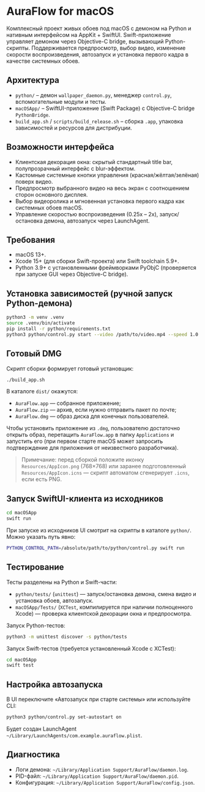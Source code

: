 # AuraFlow for macOS

Комплексный проект живых обоев под macOS с демоном на Python и нативным интерфейсом на AppKit + SwiftUI. Swift-приложение управляет демоном через Objective-C bridge, вызывающий Python-скрипты. Поддерживается предпросмотр, выбор видео, изменение скорости воспроизведения, автозапуск и установка первого кадра в качестве системных обоев.

## Архитектура
- `python/` – демон `wallpaper_daemon.py`, менеджер `control.py`, вспомогательные модули и тесты.
- `macOSApp/` – SwiftUI-приложение (Swift Package) с Objective-C bridge `PythonBridge`.
- `build_app.sh` / `scripts/build_release.sh` – сборка `.app`, упаковка зависимостей и ресурсов для дистрибуции.

## Возможности интерфейса
- Клиентская декорация окна: скрытый стандартный title bar, полупрозрачный интерфейс с blur-эффектом.
- Кастомные системные кнопки управления (красная/жёлтая/зелёная) поверх видео.
- Предпросмотр выбранного видео на весь экран с соотношением сторон основного дисплея.
- Выбор видеоролика и мгновенная установка первого кадра как системных обоев macOS.
- Управление скоростью воспроизведения (0.25x – 2x), запуск/остановка демона, автозапуск через LaunchAgent.

## Требования
- macOS 13+.
- Xcode 15+ (для сборки Swift-проекта) или Swift toolchain 5.9+.
- Python 3.9+ с установленными фреймворками PyObjC (проверяется при запуске GUI через Objective-C bridge).

## Установка зависимостей (ручной запуск Python-демона)
```bash
python3 -m venv .venv
source .venv/bin/activate
pip install -r python/requirements.txt
python3 python/control.py start --video /path/to/video.mp4 --speed 1.0
```

## Готовый DMG
Скрипт сборки формирует готовый установщик:

```bash
./build_app.sh
```

В каталоге `dist/` окажутся:
- `AuraFlow.app` — собранное приложение;
- `AuraFlow.zip` — архив, если нужно отправить пакет по почте;
- `AuraFlow.dmg` — образ диска для конечных пользователей.

Чтобы установить приложение из `.dmg`, пользователю достаточно открыть образ, перетащить `AuraFlow.app` в папку `Applications` и запустить его (при первом старте macOS может запросить подтверждение для приложения от неизвестного разработчика).

> Примечание: перед сборкой положите иконку `Resources/AppIcon.png` (768×768) или заранее подготовленный `Resources/AppIcon.icns` — скрипт автоматом сгенерирует `.icns`, если есть PNG.

## Запуск SwiftUI-клиента из исходников
```bash
cd macOSApp
swift run
```
При запуске из исходников UI смотрит на скрипты в каталоге `python/`. Можно указать путь явно:
```bash
PYTHON_CONTROL_PATH=/absolute/path/to/python/control.py swift run
```

## Тестирование
Тесты разделены на Python и Swift-части:
- `python/tests/` (`unittest`) — запуск/остановка демона, смена видео и установка обоев, автозапуск.
- `macOSApp/Tests/` (`XCTest`, компилируется при наличии полноценного Xcode) — проверка клиентской декорации окна и предпросмотра.

Запуск Python-тестов:
```bash
python3 -m unittest discover -s python/tests
```

Запуск Swift-тестов (требуется установленный Xcode с XCTest):
```bash
cd macOSApp
swift test
```

## Настройка автозапуска
В UI переключите «Автозапуск при старте системы» или используйте CLI:
```bash
python3 python/control.py set-autostart on
```
Будет создан LaunchAgent `~/Library/LaunchAgents/com.example.auraflow.plist`.

## Диагностика
- Логи демона: `~/Library/Application Support/AuraFlow/daemon.log`.
- PID-файл: `~/Library/Application Support/AuraFlow/daemon.pid`.
- Конфигурация: `~/Library/Application Support/AuraFlow/config.json`.
